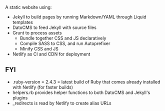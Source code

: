 A static website using:

* Jekyll to build pages by running Markdown/YAML through Liquid templates
* DatoCMS to feed Jekyll with source files
* Grunt to process assets
  * Bundle together CSS and JS declaratively
  * Compile SASS to CSS, and run Autoprefixer
  * Minify CSS and JS
* Netlify as CI and CDN for deployment

## FYI

* .ruby-version = 2.4.3 = latest build of Ruby that comes already installed with Netlify (for faster builds)
* helpers.rb provides helper functions to both DatoCMS and Jekyll's plugins
* _redirects is read by Netlify to create alias URLs
